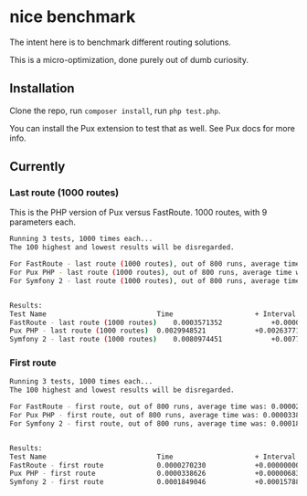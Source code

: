 nice benchmark
==============

The intent here is to benchmark different routing solutions.

This is a micro-optimization, done purely out of dumb curiosity.


Installation
------------

Clone the repo, run `composer install`, run `php test.php`.

You can install the Pux extension to test that as well. See Pux docs for more info.


Currently
---------

### Last route (1000 routes)

This is the PHP version of Pux versus FastRoute. 1000 routes, with 9 parameters each.

```bash
Running 3 tests, 1000 times each...
The 100 highest and lowest results will be disregarded.

For FastRoute - last route (1000 routes), out of 800 runs, average time was: 0.0003571352 secs.
For Pux PHP - last route (1000 routes), out of 800 runs, average time was: 0.0029948521 secs.
For Symfony 2 - last route (1000 routes), out of 800 runs, average time was: 0.0080974451 secs.


Results:
Test Name                          	Time                	+ Interval          	Change
FastRoute - last route (1000 routes)	0.0003571352        	+0.0000000000       	baseline
Pux PHP - last route (1000 routes) 	0.0029948521        	+0.0026377168       	739% slower
Symfony 2 - last route (1000 routes)	0.0080974451        	+0.0077403098       	2167% slower
```

### First route

```bash
Running 3 tests, 1000 times each...
The 100 highest and lowest results will be disregarded.

For FastRoute - first route, out of 800 runs, average time was: 0.0000270230 secs.
For Pux PHP - first route, out of 800 runs, average time was: 0.0000338626 secs.
For Symfony 2 - first route, out of 800 runs, average time was: 0.0001849046 secs.


Results:
Test Name                          	Time                	+ Interval          	Change
FastRoute - first route            	0.0000270230        	+0.0000000000       	baseline
Pux PHP - first route              	0.0000338626        	+0.0000068396       	25% slower
Symfony 2 - first route            	0.0001849046        	+0.0001578817       	584% slower
```
